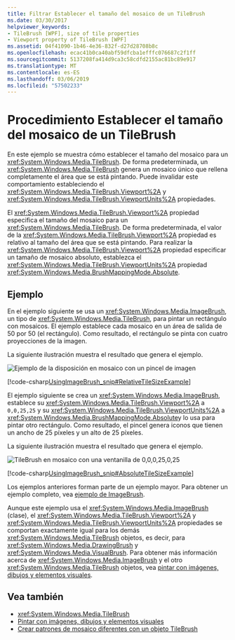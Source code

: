 ```yaml
---
title: Filtrar Establecer el tamaño del mosaico de un TileBrush
ms.date: 03/30/2017
helpviewer_keywords:
- TileBrush [WPF], size of tile properties
- Viewport property of TileBrush [WPF]
ms.assetid: 04f41090-1b46-4e36-832f-d27d28708b8c
ms.openlocfilehash: ecac41b0ca40abf59dfcba1efffc076687c2f1ff
ms.sourcegitcommit: 5137208fa414d9ca3c58cdfd2155ac81bc89e917
ms.translationtype: MT
ms.contentlocale: es-ES
ms.lasthandoff: 03/06/2019
ms.locfileid: "57502233"
---
```

# <a name="how-to-set-the-tile-size-for-a-tilebrush"></a>Procedimiento Establecer el tamaño del mosaico de un TileBrush

En este ejemplo se muestra cómo establecer el tamaño del mosaico para un <xref:System.Windows.Media.TileBrush>. De forma predeterminada, un <xref:System.Windows.Media.TileBrush> genera un mosaico único que rellena completamente el área que se está pintando. Puede invalidar este comportamiento estableciendo el <xref:System.Windows.Media.TileBrush.Viewport%2A> y <xref:System.Windows.Media.TileBrush.ViewportUnits%2A> propiedades.

El <xref:System.Windows.Media.TileBrush.Viewport%2A> propiedad especifica el tamaño del mosaico para un <xref:System.Windows.Media.TileBrush>. De forma predeterminada, el valor de la <xref:System.Windows.Media.TileBrush.Viewport%2A> propiedad es relativo al tamaño del área que se está pintando. Para realizar la <xref:System.Windows.Media.TileBrush.Viewport%2A> propiedad especificar un tamaño de mosaico absoluto, establezca el <xref:System.Windows.Media.TileBrush.ViewportUnits%2A> propiedad <xref:System.Windows.Media.BrushMappingMode.Absolute>.

## <a name="example"></a>Ejemplo

En el ejemplo siguiente se usa un <xref:System.Windows.Media.ImageBrush>, un tipo de <xref:System.Windows.Media.TileBrush>, para pintar un rectángulo con mosaicos. El ejemplo establece cada mosaico en un área de salida de 50 por 50 (el rectángulo). Como resultado, el rectángulo se pinta con cuatro proyecciones de la imagen.

La siguiente ilustración muestra el resultado que genera el ejemplo.

![Ejemplo de la disposición en mosaico con un pincel de imagen](./media/0.png "0")

[!code-csharp[UsingImageBrush_snip#RelativeTileSizeExample](~/samples/snippets/csharp/VS_Snippets_Wpf/UsingImageBrush_snip/CSharp/TileSizeExample.cs#relativetilesizeexample)]

El ejemplo siguiente se crea un <xref:System.Windows.Media.ImageBrush>, establece su <xref:System.Windows.Media.TileBrush.Viewport%2A> a `0,0,25,25` y su <xref:System.Windows.Media.TileBrush.ViewportUnits%2A> a <xref:System.Windows.Media.BrushMappingMode.Absolute>y lo usa para pintar otro rectángulo. Como resultado, el pincel genera iconos que tienen un ancho de 25 píxeles y un alto de 25 píxeles.

La siguiente ilustración muestra el resultado que genera el ejemplo.

![TileBrush en mosaico con una ventanilla de 0,0,0,25,0,25](./media/25x25viewport.png "25x25viewport")

[!code-csharp[UsingImageBrush_snip#AbsoluteTileSizeExample](~/samples/snippets/csharp/VS_Snippets_Wpf/UsingImageBrush_snip/CSharp/TileSizeExample.cs#absolutetilesizeexample)]

Los ejemplos anteriores forman parte de un ejemplo mayor. Para obtener un ejemplo completo, vea [ejemplo de ImageBrush](https://go.microsoft.com/fwlink/?LinkID=160005).

Aunque este ejemplo usa el <xref:System.Windows.Media.ImageBrush> (clase), el <xref:System.Windows.Media.TileBrush.Viewport%2A> y <xref:System.Windows.Media.TileBrush.ViewportUnits%2A> propiedades se comportan exactamente igual para los demás <xref:System.Windows.Media.TileBrush> objetos, es decir, para <xref:System.Windows.Media.DrawingBrush> y <xref:System.Windows.Media.VisualBrush>. Para obtener más información acerca de <xref:System.Windows.Media.ImageBrush> y el otro <xref:System.Windows.Media.TileBrush> objetos, vea [pintar con imágenes, dibujos y elementos visuales](painting-with-images-drawings-and-visuals.md).

## <a name="see-also"></a>Vea también

- <xref:System.Windows.Media.TileBrush>
- [Pintar con imágenes, dibujos y elementos visuales](painting-with-images-drawings-and-visuals.md)
- [Crear patrones de mosaico diferentes con un objeto TileBrush](how-to-create-different-tile-patterns-with-a-tilebrush.md)
